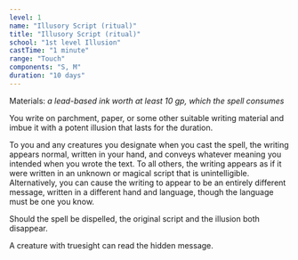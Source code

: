 ```yaml
---
level: 1
name: "Illusory Script (ritual)"
title: "Illusory Script (ritual)"
school: "1st level Illusion"
castTime: "1 minute"
range: "Touch"
components: "S, M"
duration: "10 days"
---
```


Materials: *a lead-based ink worth at least 10 gp, which the spell consumes*

You write on parchment, paper, or some other suitable writing material and imbue it with a potent illusion that lasts for the duration.

To you and any creatures you designate when you cast the spell, the writing appears normal, written in your hand, and conveys whatever meaning you intended when you wrote the text. To all others, the writing appears as if it were written in an unknown or magical script that is unintelligible. Alternatively, you can cause the writing to appear to be an entirely different message, written in a different hand and language, though the language must be one you know.

Should the spell be dispelled, the original script and the illusion both disappear.

A creature with truesight can read the hidden message.
